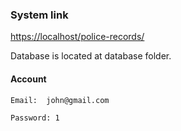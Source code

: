 ### System link
 [https://localhost/police-records/](https://localhost/police-records/)

Database is located at database folder.

#### Account
`Email:  john@gmail.com`

`Password: 1`
